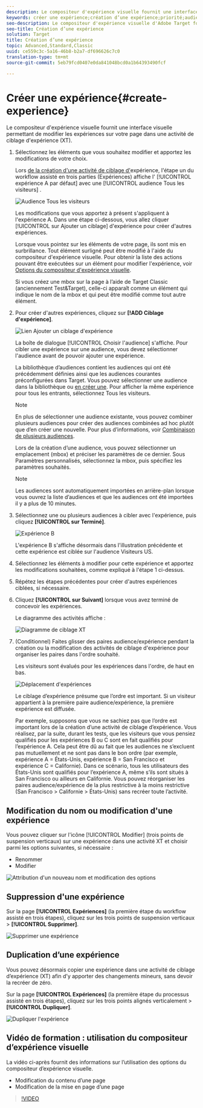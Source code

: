 ```yaml
---
description: Le compositeur d'expérience visuelle fournit une interface visuelle permettant de modifier les expériences sur votre page.
keywords: créer une expérience;création d’une expérience;priorité;audience;expérience;compositeur d’expérience visuelle
seo-description: Le compositeur d'expérience visuelle d'Adobe Target fournit une interface visuelle permettant de modifier les expériences sur votre page.
seo-title: Création d’une expérience
solution: Target
title: Création d’une expérience
topic: Advanced,Standard,Classic
uuid: ce559c3c-5a16-46b8-b2a7-df696626c7c0
translation-type: tm+mt
source-git-commit: 5eb79fcd0407e0da841048bcd0a1b64393490fcf

---
```



# Créer une expérience{#create-experience}

Le compositeur d&#39;expérience visuelle fournit une interface visuelle permettant de modifier les expériences sur votre page dans une activité de ciblage d&#39;expérience (XT).

1. Sélectionnez les éléments que vous souhaitez modifier et apportez les modifications de votre choix.

   Lors [de la création d&#39;une activité de ciblage d&#39;](/help/c-activities/t-experience-target/t-xt-create/xt-create.md)expérience, l&#39;étape un du workflow assisté en trois parties (Expériences) affiche l&#39; [!UICONTROL expérience A par défaut] avec une [!UICONTROL audience Tous les visiteurs] .

   ![Audience Tous les visiteurs](/help/c-activities/t-experience-target/t-xt-create/assets/all-visitors.png)

   Les modifications que vous apportez à présent s&#39;appliquent à l&#39;expérience A. Dans une étape ci-dessous, vous allez cliquer [!UICONTROL sur Ajouter un ciblage] d&#39;expérience pour créer d&#39;autres expériences.

   Lorsque vous pointez sur les éléments de votre page, ils sont mis en surbrillance. Tout élément surligné peut être modifié à l&#39;aide du compositeur d&#39;expérience visuelle. Pour obtenir la liste des actions pouvant être exécutées sur un élément pour modifier l&#39;expérience, voir [Options du compositeur d&#39;expérience visuelle](/help/c-experiences/c-visual-experience-composer/viztarget-options.md).

   Si vous créez une mbox sur la page à l’aide de Target Classic (anciennement Test&amp;Target), celle-ci apparaît comme un élément qui indique le nom de la mbox et qui peut être modifié comme tout autre élément.

1. Pour créer d&#39;autres expériences, cliquez sur **[!ADD Ciblage d&#39;expérience]**.

   ![Lien Ajouter un ciblage d&#39;expérience](/help/c-activities/t-experience-target/t-xt-create/assets/add-experience-targeting.png)

   La boîte de dialogue [!UICONTROL Choisir l&#39;audience] s&#39;affiche. Pour cibler une expérience sur une audience, vous devez sélectionner l&#39;audience avant de pouvoir ajouter une expérience.

   La bibliothèque d’audiences contient les audiences qui ont été précédemment définies ainsi que les audiences courantes préconfigurées dans Target. Vous pouvez sélectionner une audience dans la bibliothèque ou [en créer une](../../../c-target/c-audiences/audiences.md#concept_65BE870D290E412D8BBF557EEA67C271). Pour afficher la même expérience pour tous les entrants, sélectionnez Tous les visiteurs.

   >[!NOTE]
   >
   >En plus de sélectionner une audience existante, vous pouvez combiner plusieurs audiences pour créer des audiences combinées ad hoc plutôt que d’en créer une nouvelle. Pour plus d’informations, voir [Combinaison de plusieurs audiences](../../../c-target/combining-multiple-audiences.md#concept_A7386F1EA4394BD2AB72399C225981E5).

   Lors de la création d’une audience, vous pouvez sélectionner un emplacement (mbox) et préciser les paramètres de ce dernier. Sous Paramètres personnalisés, sélectionnez la mbox, puis spécifiez les paramètres souhaités.

   >[!NOTE]
   >
   >Les audiences sont automatiquement importées en arrière-plan lorsque vous ouvrez la liste d’audiences et que les audiences ont été importées il y a plus de 10 minutes.

1. Sélectionnez une ou plusieurs audiences à cibler avec l&#39;expérience, puis cliquez **[!UICONTROL sur Terminé]**.

   ![Expérience B](/help/c-activities/t-experience-target/t-xt-create/assets/experience-b.png)

   L&#39;expérience B s&#39;affiche désormais dans l&#39;illustration précédente et cette expérience est ciblée sur l&#39;audience Visiteurs US.

1. Sélectionnez les éléments à modifier pour cette expérience et apportez les modifications souhaitées, comme expliqué à l&#39;étape 1 ci-dessus.

1. Répétez les étapes précédentes pour créer d&#39;autres expériences ciblées, si nécessaire.

1. Cliquez **[!UICONTROL sur Suivant]** lorsque vous avez terminé de concevoir les expériences.

   Le diagramme des activités affiche :

   ![Diagramme de ciblage XT](/help/c-activities/t-experience-target/t-xt-create/assets/xt_diagram-new.png)

1. (Conditionnel) Faites glisser des paires audience/expérience pendant la création ou la modification des activités de ciblage d&#39;expérience pour organiser les paires dans l&#39;ordre souhaité.

   Les visiteurs sont évalués pour les expériences dans l&#39;ordre, de haut en bas.

   ![Déplacement d&#39;expériences](/help/c-activities/t-experience-target/t-xt-create/assets/move_experiences-new.png)

   Le ciblage d’expérience présume que l’ordre est important. Si un visiteur appartient à la première paire audience/expérience, la première expérience est diffusée.

   Par exemple, supposons que vous ne sachiez pas que l’ordre est important lors de la création d’une activité de ciblage d’expérience. Vous réalisez, par la suite, durant les tests, que les visiteurs que vous pensiez qualifiés pour les expériences B ou C sont en fait qualifiés pour l’expérience A. Cela peut être dû au fait que les audiences ne s’excluent pas mutuellement et ne sont pas dans le bon ordre (par exemple, expérience A = États-Unis, expérience B = San Francisco et expérience C = Californie). Dans ce scénario, tous les utilisateurs des États-Unis sont qualifiés pour l’expérience A, même s’ils sont situés à San Francisco ou ailleurs en Californie. Vous pouvez réorganiser les paires audience/expérience de la plus restrictive à la moins restrictive (San Francisco &gt; Californie &gt; États-Unis) sans recréer toute l’activité.

## Modification du nom ou modification d&#39;une expérience

Vous pouvez cliquer sur l&#39;icône [!UICONTROL Modifier] (trois points de suspension verticaux) sur une expérience dans une activité XT et choisir parmi les options suivantes, si nécessaire :

* Renommer
* Modifier

![Attribution d&#39;un nouveau nom et modification des options](/help/c-activities/t-experience-target/t-xt-create/assets/experience_edit-new.png)

## Suppression d&#39;une expérience

Sur la page **[!UICONTROL Expériences]** (la première étape du workflow assisté en trois étapes), cliquez sur les trois points de suspension verticaux &gt; **[!UICONTROL Supprimer]**.

![Supprimer une expérience](/help/c-activities/t-experience-target/t-xt-create/assets/delete-experience.png)

## Duplication d’une expérience

Vous pouvez désormais copier une expérience dans une activité de ciblage d’expérience (XT) afin d’y apporter des changements mineurs, sans devoir la recréer de zéro.

Sur la page **[!UICONTROL Expériences]** (la première étape du processus assisté en trois étapes), cliquez sur les trois points alignés verticalement &gt; **[!UICONTROL Dupliquer]**.

![Dupliquer l&#39;expérience](/help/c-activities/t-experience-target/t-xt-create/assets/duplicate_experience-new.png)

## Vidéo de formation : utilisation du compositeur d’expérience visuelle

La vidéo ci-après fournit des informations sur l’utilisation des options du compositeur d’expérience visuelle.

* Modification du contenu d’une page
* Modification de la mise en page d’une page

>[!VIDEO](https://video.tv.adobe.com/v/17399?captions=fre_fr)